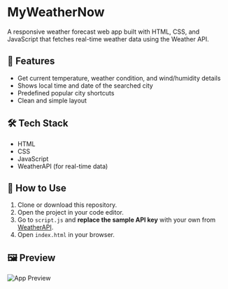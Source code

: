 # MyWeatherNow
A responsive weather forecast web app built with HTML, CSS, and JavaScript that fetches real-time weather data using the Weather API.
## 📌 Features
- Get current temperature, weather condition, and wind/humidity details
- Shows local time and date of the searched city
- Predefined popular city shortcuts
- Clean and simple layout
## 🛠 Tech Stack
- HTML  
- CSS  
- JavaScript  
- WeatherAPI (for real-time data)
## 🚀 How to Use
1. Clone or download this repository.
2. Open the project in your code editor.
3. Go to `script.js` and **replace the sample API key** with your own from [WeatherAPI](https://www.weatherapi.com).
4. Open `index.html` in your browser.
## 🖼️ Preview

![App Preview](./images/screenshot.jpeg)



